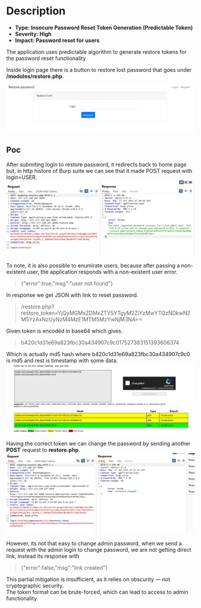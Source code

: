 # Description  
- **Type: Insecure Password Reset Token Generation (Predictable Token)**  
- **Severity: High**  
- **Impact: Password reset for users**   


The application uses predictable algorithm to generate restore tokens for the password reset functionality  

Inside login page there is a button to restore lost password that goes under **/modules/restore.php**.  

![restorepag](../images/restore_page.jpg)  

## Poc 
After submiting login to restore password, it redirects back to home page but, in http histore of Burp suite we can see that it made POST request with login=USER.  
![post](../images/post.png)  

To note, it is also possible to enumirate users, because after passing a non-existent user, the application responds with a non-existent user error.  
> {"error":true,"msg":"user not found"}  


In response we get JSON with link to reset password.  
>/restore.php?restore_token=YjQyMGMxZDMxZTY5YTgyM2ZiYzMwYTQzNDkwN2M5YzAxNzUyNzM4MzE1MTM5MzYwNjM3NA==


Given token is encoded in base64 which gives.  
> b420c1d31e69a823fbc30a434907c9c017527383151393606374


Which is actually md5 hash where b420c1d31e69a823fbc30a434907c9c0 is md5 and rest is timestamp with some data.
![crack](../images/crack.png)  


Having the correct token we can change the password by sending another **POST** request to **restore.php**. 
![pass](../images/pass.png)  


However, its not that easy to change admin password, when we send a request with the admin login to change password, we are not getting direct link, instead its response with  
> {"error":false,"msg":"link created"}

This partial mitigation is insufficient, as it relies on obscurity — not cryptographic security.  
The token format can be brute-forced, which can lead to access to admin functionality.




